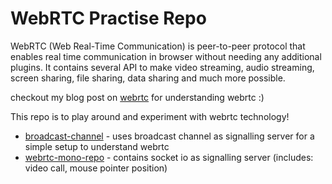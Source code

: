 # WebRTC Practise Repo

WebRTC (Web Real-Time Communication) is peer-to-peer protocol that enables real time communication in browser without needing any additional plugins. It contains several API to make video streaming, audio streaming, screen sharing, file sharing, data sharing and much more possible.

checkout my blog post on [webrtc](https://mystica.me/blog/webrtc/) for understanding webrtc :)

This repo is to play around and experiment with webrtc technology!

- [broadcast-channel](https://github.com/mystica2000/webrtc-experiments/tree/main/src/broadcast-channel) - uses broadcast channel as signalling server for a simple setup to understand webrtc
- [webrtc-mono-repo](https://github.com/mystica2000/webrtc-experiments/tree/main/src/webrtc-mono-repo) - contains socket io as signalling server (includes: video call, mouse pointer position)
